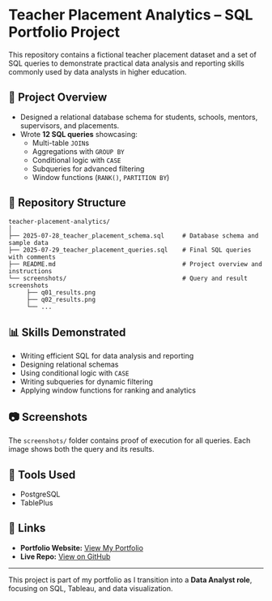 # Teacher Placement Analytics – SQL Portfolio Project

This repository contains a fictional teacher placement dataset and a set of SQL queries to demonstrate practical data analysis and reporting skills commonly used by data analysts in higher education.

## 📌 Project Overview
- Designed a relational database schema for students, schools, mentors, supervisors, and placements.
- Wrote **12 SQL queries** showcasing:
  - Multi-table `JOIN`s
  - Aggregations with `GROUP BY`
  - Conditional logic with `CASE`
  - Subqueries for advanced filtering
  - Window functions (`RANK()`, `PARTITION BY`)

## 📂 Repository Structure
```
teacher-placement-analytics/
│
├── 2025-07-28_teacher_placement_schema.sql     # Database schema and sample data
├── 2025-07-29_teacher_placement_queries.sql    # Final SQL queries with comments
├── README.md                                   # Project overview and instructions
└── screenshots/                                # Query and result screenshots
     ├── q01_results.png
     ├── q02_results.png
     └── ...
```

## 📊 Skills Demonstrated
- Writing efficient SQL for data analysis and reporting
- Designing relational schemas
- Using conditional logic with `CASE`
- Writing subqueries for dynamic filtering
- Applying window functions for ranking and analytics

## 📷 Screenshots
The `screenshots/` folder contains proof of execution for all queries. Each image shows both the query and its results.

## 🔧 Tools Used
- PostgreSQL
- TablePlus

## 🔗 Links
- **Portfolio Website:** [View My Portfolio](https://quintongoodman.com/#portfolio)
- **Live Repo:** [View on GitHub](https://github.com/YourGitHubUsername/teacher-placement-analytics)

---
This project is part of my portfolio as I transition into a **Data Analyst role**, focusing on SQL, Tableau, and data visualization.
